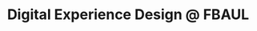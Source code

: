 ---
title: Digital Experience Design @ FBAUL
category: Postgraduate course
duration: September 2020 - Present
---